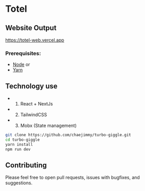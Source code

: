 # Totel

## Website Output

https://totel-web.vercel.app

### Prerequisites:

- [Node](https://nodejs.org/en/) or
- [Yarn](https://yarnpkg.com/lang/en/)

## Technology use

- 1.  React + NextJs
- 2.  TailwindCSS
- 3.  Mobx (State management)

```sh
git clone https://github.com/chaejimmy/turbo-giggle.git
cd turbo-giggle
yarn install
npm run dev
```

## Contributing

Please feel free to open pull requests, issues with bugfixes, and suggestions.

